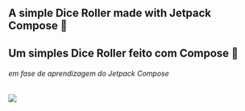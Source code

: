 ## A simple Dice Roller made with Jetpack Compose 🎲
## Um simples Dice Roller feito com Compose 🎲
###### em fase de aprendizagem do Jetpack Compose

![](https://i.imgur.com/QD2LgqYl.png)
